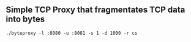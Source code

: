 ## Simple TCP Proxy that fragmentates TCP data into bytes

```
./byteproxy -l :8080 -u :8081 -s 1 -d 1000 -r cs
```
